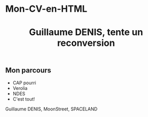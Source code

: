 # Mon-CV-en-HTML

<header><h1> Guillaume DENIS, tente un reconversion<h1></header>
<main>
<h2>Mon parcours</h2>
<ul>
<li>CAP pourri
<li>Verolia
<li>NDES
<li>C'est tout!
</ul>
</main>
<footer>Guillaume DENIS,
MoonStreet,
SPACELAND
</footer>
